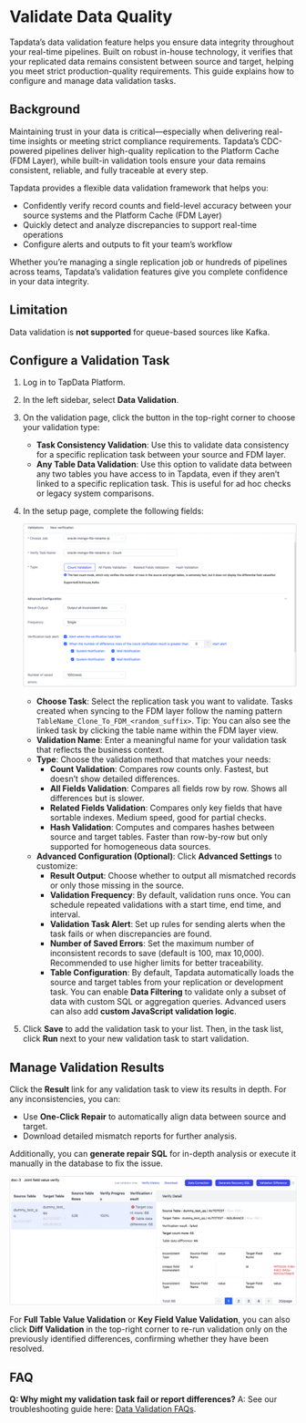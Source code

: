 # Validate Data Quality

Tapdata’s data validation feature helps you ensure data integrity throughout your real-time pipelines. Built on robust in-house technology, it verifies that your replicated data remains consistent between source and target, helping you meet strict production-quality requirements. This guide explains how to configure and manage data validation tasks.

## Background

Maintaining trust in your data is critical—especially when delivering real-time insights or meeting strict compliance requirements. Tapdata’s CDC-powered pipelines deliver high-quality replication to the Platform Cache (FDM Layer), while built-in validation tools ensure your data remains consistent, reliable, and fully traceable at every step.

Tapdata provides a flexible data validation framework that helps you:

- Confidently verify record counts and field-level accuracy between your source systems and the Platform Cache (FDM Layer)
- Quickly detect and analyze discrepancies to support real-time operations
- Configure alerts and outputs to fit your team’s workflow

Whether you’re managing a single replication job or hundreds of pipelines across teams, Tapdata’s validation features give you complete confidence in your data integrity.

## Limitation

Data validation is **not supported** for queue-based sources like Kafka.

## Configure a Validation Task

1. Log in to TapData Platform.

2. In the left sidebar, select **Data Validation**.

3. On the validation page, click the button in the top-right corner to choose your validation type:

   - **Task Consistency Validation**: Use this to validate data consistency for a specific replication task between your source and FDM layer.
   - **Any Table Data Validation**: Use this option to validate data between any two tables you have access to in Tapdata, even if they aren’t linked to a specific replication task. This is useful for ad hoc checks or legacy system comparisons.

4. In the setup page, complete the following fields:

   ![Setting validation Task](../../images/check_data_settings.png)

   - **Choose Task**: Select the replication task you want to validate. Tasks created when syncing to the FDM layer follow the naming pattern `TableName_Clone_To_FDM_<random_suffix>`.
      Tip: You can also see the linked task by clicking the table name within the FDM layer view.
   - **Validation Name**: Enter a meaningful name for your validation task that reflects the business context.
   - **Type**: Choose the validation method that matches your needs:
     - **Count Validation**: Compares row counts only. Fastest, but doesn’t show detailed differences.
     - **All Fields Validation**: Compares all fields row by row. Shows all differences but is slower.
     - **Related Fields Validation**: Compares only key fields that have sortable indexes. Medium speed, good for partial checks.
     - **Hash Validation**: Computes and compares hashes between source and target tables. Faster than row-by-row but only supported for homogeneous data sources.
   - **Advanced Configuration (Optional)**: Click **Advanced Settings** to customize:
     - **Result Output**: Choose whether to output all mismatched records or only those missing in the source.
     - **Validation Frequency**: By default, validation runs once. You can schedule repeated validations with a start time, end time, and interval.
     - **Validation Task Alert**: Set up rules for sending alerts when the task fails or when discrepancies are found.
     - **Number of Saved Errors**: Set the maximum number of inconsistent records to save (default is 100, max 10,000). Recommended to use higher limits for better traceability.
     - **Table Configuration**: By default, Tapdata automatically loads the source and target tables from your replication or development task. You can enable **Data Filtering** to validate only a subset of data with custom SQL or aggregation queries. Advanced users can also add **custom JavaScript validation logic**.

5. Click **Save** to add the validation task to your list.
    Then, in the task list, click **Run** next to your new validation task to start validation.

## Manage Validation Results

Click the **Result** link for any validation task to view its results in depth. For any inconsistencies, you can:

- Use **One-Click Repair** to automatically align data between source and target.
- Download detailed mismatch reports for further analysis.

Additionally, you can **generate repair SQL** for in-depth analysis or execute it manually in the database to fix the issue.

![View validation Results](../../images/check_data_result_en.png)

For **Full Table Value Validation** or **Key Field Value Validation**, you can also click **Diff Validation** in the top-right corner to re-run validation only on the previously identified differences, confirming whether they have been resolved.

## FAQ

**Q: Why might my validation task fail or report differences?**
A: See our troubleshooting guide here: [Data Validation FAQs](https://docs.tapdata.net/faq/data-pipeline#check-data).

